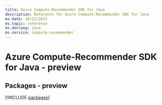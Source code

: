 ```yaml
---
title: Azure Compute-Recommender SDK for Java
description: Reference for Azure Compute-Recommender SDK for Java
ms.date: 10/22/2025
ms.topic: reference
ms.devlang: java
ms.service: compute-recommender
---
```

# Azure Compute-Recommender SDK for Java - preview
## Packages - preview
[!INCLUDE [packages](compute-recommender-index.md)]